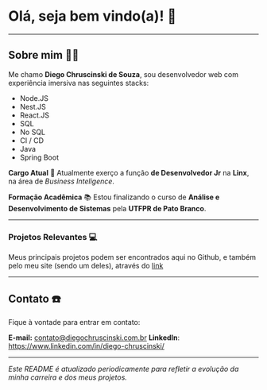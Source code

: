 # Olá, seja bem vindo(a)! 🤝

---
## Sobre mim 👨‍💻

Me chamo **Diego Chruscinski de Souza**, sou desenvolvedor web com experiência imersiva nas seguintes stacks: 

- Node.JS
- Nest.JS
- React.JS
- SQL
- No SQL
- CI / CD
- Java
- Spring Boot

**Cargo Atual** 💎
Atualmente exerço a função **de Desenvolvedor Jr** na **Linx**, na área de *Business Inteligence*. 

**Formação Acadêmica** 📚
Estou finalizando o curso de **Análise e Desenvolvimento de Sistemas** pela **UTFPR de Pato Branco**.

---
### Projetos Relevantes 💻

Meus principais projetos podem ser encontrados aqui no Github, e também pelo meu site (sendo um deles), através do [link](https://diego-chruscinski.vercel.app/)

---
## Contato ☎️

Fique à vontade para entrar em contato:

**E-mail:** contato@diegochruscinski.com.br
**LinkedIn**: https://www.linkedin.com/in/diego-chruscinski/

---

*Este README é atualizado periodicamente para refletir a evolução da minha carreira e dos meus projetos.*


